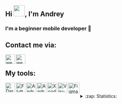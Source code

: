 ## Hi <img src="https://github.com/dbinsky/dbinsky/blob/main/assets/hey.gif?raw=true" height="35px" width="35px">, I'm Andrey
### I'm a beginner mobile developer 📲
## Contact me via:

[<img align="left" alt="webtricks-master.ru" width="30px" src="https://github.com/dbinsky/dbinsky/blob/main/assets/gmail.png?raw=true"/>][Mail]
[<img align="left" alt="webtricks-master.ru" width="30px" src="https://github.com/dbinsky/dbinsky/blob/main/assets/telegram.png?raw=true" />][Telegram]

<br />

## My tools:

[<img align="left" alt="Dart" width="30px" src="https://github.com/dbinsky/dbinsky/blob/main/assets/dart.png"/>][Dart]
[<img align="left" alt="Flutter" width="30px" src="https://github.com/dbinsky/dbinsky/blob/main/assets/flutter.png"/>][Flutter]
[<img align="left" alt="Android Studio" width="30px" src="https://github.com/dbinsky/dbinsky/blob/main/assets/android_studio.png"/>][Android Studio]
[<img align="left" alt="Android Studio" width="30px" src="https://github.com/dbinsky/dbinsky/blob/main/assets/intellij_idea.png"/>][IntelliJ IDEA]
[<img align="left" alt="Xcode" width="30px" src="https://github.com/dbinsky/dbinsky/blob/main/assets/xcode.png"/>][Xcode]
[<img align="left" alt="Visual Studio Code" width="30px" src="https://github.com/dbinsky/dbinsky/blob/main/assets/visual_studio_code.png"/>][Visual Studio Code]
[<img align="left" alt="Figma" width="35px" src="https://github.com/dbinsky/dbinsky/blob/main/assets/figma.png"/>][Figma]

<br />
<br />

<details>
  <summary>:zap: Statistics:</summary>
   <br />
   <img src="https://komarev.com/ghpvc/?username=dbinsky&style=flat-square&color=blue" alt=""/>
   <br />
   <img align="left" alt="codeSTACKr's GitHub Stats" src="https://github-readme-stats.vercel.app/api/top-langs/?username=dbinsky&langs_count=8&layout=compact&theme=react"/>
</details>

[Mail]: https://mailto:dubinsky.ad@gmail.com
[Telegram]: https://tlgg.ru/dubinsky
[Dart]: https://dart.dev
[Flutter]: https://flutter.dev
[Android Studio]: https://developer.android.com/studio
[Xcode]: https://developer.apple.com/xcode/
[Visual Studio Code]: https://code.visualstudio.com
[Figma]: https://www.figma.com/files/recent?fuid=1141714886146327093
[IntelliJ IDEA]: https://www.jetbrains.com/ru-ru/idea/
